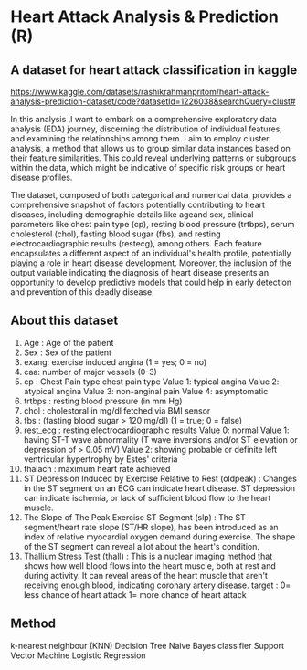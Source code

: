 # Heart Attack Analysis & Prediction (R)

## A dataset for heart attack classification in kaggle
https://www.kaggle.com/datasets/rashikrahmanpritom/heart-attack-analysis-prediction-dataset/code?datasetId=1226038&searchQuery=clust#

In this analysis ,I want to embark on a comprehensive exploratory data analysis (EDA) journey, discerning the distribution of individual features, and examining the relationships among them. 
I aim to employ cluster analysis, a method that allows us to group similar data instances based on their feature similarities. This could reveal underlying patterns or subgroups within the data, which might be indicative of specific risk groups or heart disease profiles.

The dataset, composed of both categorical and numerical data, provides a comprehensive snapshot of factors potentially contributing to heart diseases, including demographic details like ageand sex, clinical parameters like chest pain type (cp), resting blood pressure (trtbps), serum cholesterol (chol), fasting blood sugar (fbs), and resting electrocardiographic results (restecg), among others. Each feature encapsulates a different aspect of an individual's health profile, potentially playing a role in heart disease development. Moreover, the inclusion of the output variable indicating the diagnosis of heart disease presents an opportunity to develop predictive models that could help in early detection and prevention of this deadly disease.
## About this dataset
1. Age : Age of the patient
2. Sex : Sex of the patient
3. exang: exercise induced angina (1 = yes; 0 = no)
4. caa: number of major vessels (0-3)
5. cp : Chest Pain type chest pain type
  Value 1: typical angina
  Value 2: atypical angina
  Value 3: non-anginal pain
  Value 4: asymptomatic
6. trtbps : resting blood pressure (in mm Hg)
7. chol : cholestoral in mg/dl fetched via BMI sensor
8. fbs : (fasting blood sugar > 120 mg/dl) (1 = true; 0 = false)
9. rest_ecg : resting electrocardiographic results
  Value 0: normal
  Value 1: having ST-T wave abnormality (T wave inversions and/or ST elevation or depression of > 0.05 mV)
  Value 2: showing probable or definite left ventricular hypertrophy by Estes' criteria
10. thalach : maximum heart rate achieved
11. ST Depression Induced by Exercise Relative to Rest (oldpeak) : Changes in the ST segment on an ECG can indicate heart disease. ST depression can indicate ischemia, or lack of sufficient blood flow to the heart muscle.
13. The Slope of The Peak Exercise ST Segment (slp) : The ST segment/heart rate slope (ST/HR slope), has been introduced as an index of relative myocardial oxygen demand during exercise. The shape of the ST segment can reveal a lot about the heart's condition.
14. Thallium Stress Test (thall) : This is a nuclear imaging method that shows how well blood flows into the heart muscle, both at rest and during activity. It can reveal areas of the heart muscle that aren't receiving enough blood, indicating coronary artery disease.
target : 0= less chance of heart attack 1= more chance of heart attack

## Method
k-nearest neighbour (KNN)
Decision Tree
Naive Bayes classifier
Support Vector Machine
Logistic Regression


